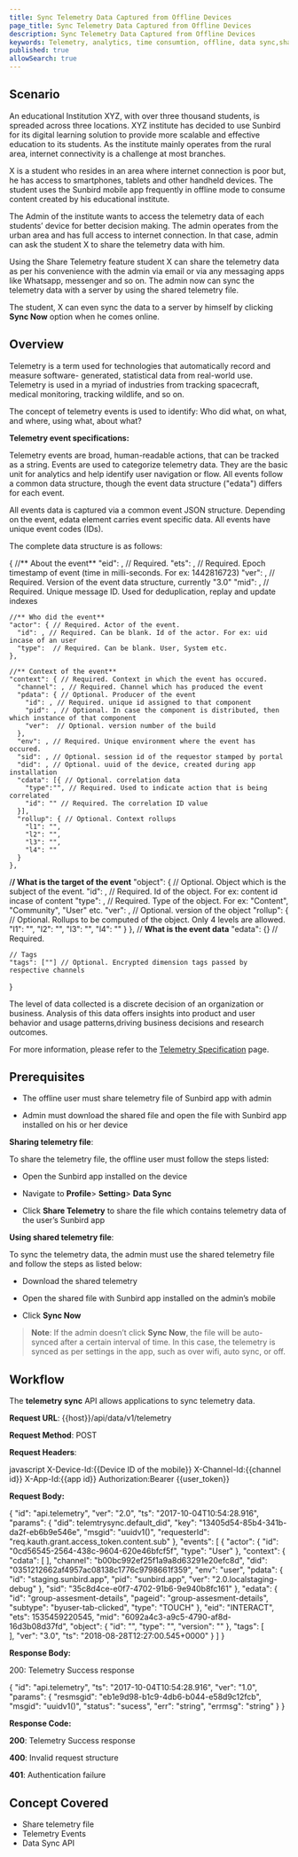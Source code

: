 ```yaml
---
title: Sync Telemetry Data Captured from Offline Devices
page_title: Sync Telemetry Data Captured from Offline Devices
description: Sync Telemetry Data Captured from Offline Devices
keywords: Telemetry, analytics, time consumtion, offline, data sync,share telemetry file
published: true
allowSearch: true
---
```

## Scenario

An educational Institution XYZ, with over three thousand students, is spreaded across three locations. XYZ institute has decided to use Sunbird for its digital learning solution to provide more scalable and effective education to its students. As the institute mainly operates from the rural area, internet connectivity is a challenge at most branches. 

X is a student who resides in an area where internet connection is poor but, he has access to smartphones, tablets and other handheld devices. The student uses the Sunbird mobile app frequently in offline mode to consume content created by his educational institute.

The Admin of the institute wants to access the telemetry data of each students’ device for better decision making. The admin operates from the urban area and has full access to internet connection. In that case, admin can ask the student X to share the telemetry data with him.

Using the Share Telemetry feature student X can share the telemetry data as per his convenience with the admin via email or via any messaging apps like Whatsapp, messenger and so on. The admin now can sync the telemetry data with a server by using the shared telemetry file.

The student, X can even sync the data to a server by himself by clicking **Sync Now** option when he comes online. 

## Overview

Telemetry is a term used for technologies that automatically record and measure software- generated, statistical data from real-world use. Telemetry is used in a myriad of industries from tracking spacecraft, medical monitoring, tracking wildlife, and so on. 

The concept of telemetry events is used to identify: Who did what, on what, and where, using what, about what? 

**Telemetry event specifications:**

Telemetry events are broad, human-readable actions, that can be tracked as a string. Events are used to categorize telemetry data. They are the basic unit for analytics and help identify user navigation or flow. All events follow a common data structure, though the event data structure ("edata") differs for each event.

All events data is captured via a common event JSON structure. Depending on the event, edata element carries event specific data. All events have unique event codes (IDs).

The complete data structure is as follows:

  {
    //** About the event**
    "eid": , // Required.
    "ets": , // Required. Epoch timestamp of event (time in milli-seconds. For ex: 1442816723)
    "ver": , // Required. Version of the event data structure, currently "3.0"
    "mid": , // Required. Unique message ID. Used for deduplication, replay and update indexes

    //** Who did the event**
    "actor": { // Required. Actor of the event.
      "id": , // Required. Can be blank. Id of the actor. For ex: uid incase of an user
      "type":  // Required. Can be blank. User, System etc.
    },

    //** Context of the event**
    "context": { // Required. Context in which the event has occured.
      "channel": , // Required. Channel which has produced the event
      "pdata": { // Optional. Producer of the event
        "id": , // Required. unique id assigned to that component
        "pid": , // Optional. In case the component is distributed, then which instance of that component
        "ver":  // Optional. version number of the build
      },
      "env": , // Required. Unique environment where the event has occured.
      "sid": , // Optional. session id of the requestor stamped by portal
      "did": , // Optional. uuid of the device, created during app installation
      "cdata": [{ // Optional. correlation data
        "type":"", // Required. Used to indicate action that is being correlated
        "id": "" // Required. The correlation ID value
      }],
      "rollup": { // Optional. Context rollups
        "l1": "",
        "l2": "",
        "l3": "",
        "l4": ""
      }
    },
  /**/ What is the target of the event**
  "object": { // Optional. Object which is the subject of the event.
    "id": , // Required. Id of the object. For ex: content id incase of content
    "type": , // Required. Type of the object. For ex: "Content", "Community", "User" etc.
    "ver": , // Optional. version of the object
    "rollup": { // Optional. Rollups to be computed of the object. Only 4 levels are allowed.
      "l1": "",
      "l2": "",
      "l3": "",
      "l4": ""
    }
  },
  // **What is the event data**
    "edata": {} // Required.

    // Tags
    "tags": [""] // Optional. Encrypted dimension tags passed by respective channels
  }

The level of data collected is a discrete decision of an organization or business. Analysis of this data offers insights into product and user behavior and usage patterns,driving business decisions and research outcomes. 

For more information, please refer to the [Telemetry Specification](http://docs.sunbird.org/latest/developer-docs/telemetry/specification/) page.

## Prerequisites

* The offline user must share telemetry file of Sunbird app with admin

* Admin must download the shared file and open the file with Sunbird app installed on his or her device

**Sharing telemetry file**:

To share the telemetry file, the offline user must follow the steps listed:

* Open the Sunbird app installed on the device

* Navigate to **Profile**> **Setting**> **Data Sync**

* Click **Share Telemetry** to share the file which contains telemetry data of the user’s Sunbird app

**Using shared telemetry file**:

To sync the telemetry data, the admin must use the shared telemetry file and follow the steps as listed below: 

* Download the shared telemetry

* Open the shared file with Sunbird app installed on the admin’s mobile

* Click **Sync Now**

> **Note**: If the admin doesn’t click **Sync Now**, the file will be auto-synced after a certain interval of time. In this case, the telemetry is synced as per settings in the app, such as over wifi, auto sync, or off.

## Workflow

The **telemetry sync** API allows applications to sync telemetry data.

<b>Request URL</b>: {{host}}/api/data/v1/telemetry

<b>Request Method</b>: POST

<b>Request Headers</b>:

  javascript
  X-Device-Id:{{Device ID of the mobile}}
  X-Channel-Id:{{channel id}}
  X-App-Id:{{app id}}
  Authorization:Bearer {{user_token}} 

**Request Body:**

  {
    "id": "api.telemetry",
    "ver": "2.0",
    "ts": "2017-10-04T10:54:28.916",
    "params": {
      "did": telemtrysync.default_did",
      "key": "13405d54-85b4-341b-da2f-eb6b9e546e",
      "msgid": "uuidv1()",
      "requesterId": "req.kauth.grant.access_token.content.sub"
    },
    "events": [
      {
    "actor": {
      "id": "0cd56545-2564-438c-9604-620e46bfcf5f",
      "type": "User"
    },
    "context": {
      "cdata": [
      ],
      "channel": "b00bc992ef25f1a9a8d63291e20efc8d",
      "did": "0351212662af4957ac08138c1776c9798661f359",
      "env": "user",
      "pdata": {
        "id": "staging.sunbird.app",
        "pid": "sunbird.app",
        "ver": "2.0.localstaging-debug"
      },
      "sid": "35c8d4ce-e0f7-4702-91b6-9e940b8fc161"
    },
    "edata": {
      "id": "group-assesment-details",
      "pageid": "group-assesment-details",
      "subtype": "byuser-tab-clicked",
      "type": "TOUCH"
    },
    "eid": "INTERACT",
    "ets": 1535459220545,
    "mid": "6092a4c3-a9c5-4790-af8d-16d3b08d37fd",
    "object": {
      "id": "",
      "type": "",
      "version": ""
    },
    "tags": [  
    ],
    "ver": "3.0",
    "ts": "2018-08-28T12:27:00.545+0000"
  }
    ]
  }

**Response Body:**

200: Telemetry Success response

  {
    "id": "api.telemetry",
    "ts": "2017-10-04T10:54:28.916",
    "ver": "1.0",
    "params": {
      "resmsgid": "eb1e9d98-b1c9-4db6-b044-e58d9c12fcb",
      "msgid": "uuidv1()",
      "status": "sucess",
      "err": "string",
      "errmsg": "string"
    }
  }

**Response Code:**

**200**: Telemetry Success response

**400**: Invalid request structure

**401**: Authentication failure

## Concept Covered

- Share telemetry file
- Telemetry Events
- Data Sync API